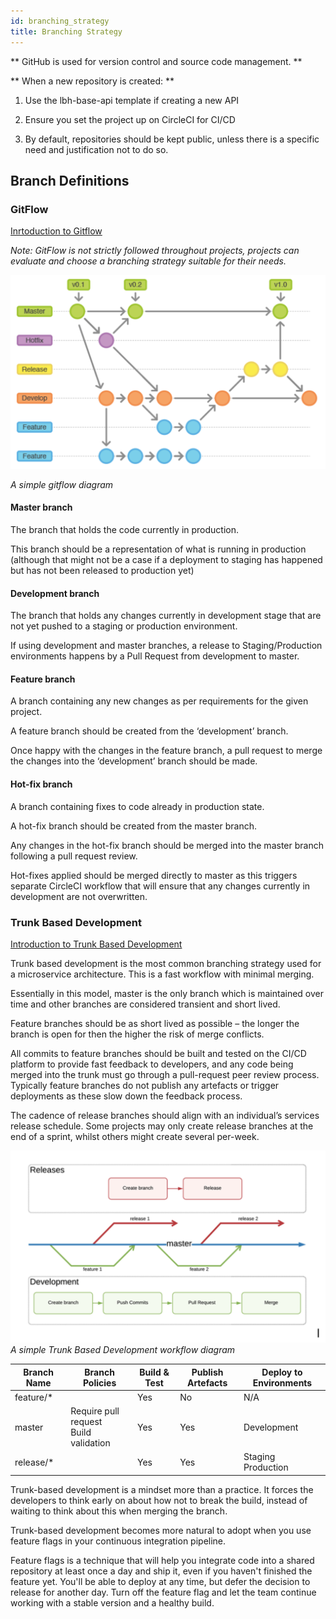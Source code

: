 ```yaml
---
id: branching_strategy
title: Branching Strategy
---
```


** GitHub is used for version control and source code management. **


** When a new repository is created: **

  1. Use the lbh-base-api template if creating a new API

  2. Ensure you set the project up on CircleCI for CI/CD

  3. By default, repositories should be kept public, unless there is a specific need and justification not to do so.


## Branch Definitions

### GitFlow

[Inrtoduction to Gitflow](https://www.atlassian.com/git/tutorials/comparing-workflows/gitflow-workflow)

_Note: GitFlow is not strictly followed throughout projects, projects can evaluate and choose a branching strategy suitable for their needs._

![Gitflow Diagram](./doc-images/gitflow.png)

_A simple gitflow diagram_

#### Master branch

The branch that holds the code currently in production.

This branch should be a representation of what is running in production (although that might not be a case if a deployment to staging has happened but has not been released to production yet)


#### Development branch

The branch that holds any changes currently in development stage that are not yet pushed to a staging or production environment.

If using development and master branches, a release to Staging/Production environments happens by a Pull Request from development to master.

#### Feature branch

A branch containing any new changes as per requirements for the given project.

A feature branch should be created from the ‘development’ branch.

Once happy with the changes in the feature branch, a pull request to merge the changes into the ‘development’ branch should be made.


#### Hot-fix branch

A branch containing fixes to code already in production state.

A hot-fix branch should be created from the master branch.

Any changes in the hot-fix branch should be merged into the master branch following a pull request review.

Hot-fixes applied should be merged directly to master as this triggers separate CircleCI workflow that will ensure that any changes currently in development are not overwritten.


### Trunk Based Development  

[Introduction to Trunk Based Development](https://trunkbaseddevelopment.com/)

Trunk based development is the most common branching strategy used for a microservice architecture. This is a fast workflow with minimal merging.

Essentially in this model, master is the only branch which is maintained over time and other branches are considered transient and short lived.

Feature branches should be as short lived as possible – the longer the branch is open for then the higher the risk of merge conflicts.

All commits to feature branches should be built and tested on the CI/CD platform to provide fast feedback to developers, and any code being merged into the trunk must go through a pull-request peer review process. Typically feature branches do not publish any artefacts or trigger deployments as these slow down the feedback process.

The cadence of release branches should align with an individual’s services release schedule. Some projects may only create release branches at the end of a sprint, whilst others might create several per-week.

![Truck Based Development Diagram](./doc-images/devops.png)
_A simple Trunk Based Development workflow diagram_

| Branch Name | Branch Policies | Build & Test | Publish Artefacts | Deploy to Environments |
| ----------- | --------------- | ------------ | ----------------- | ---------------------- |
| feature/* | | Yes | No | N/A |
| master | Require pull request<br/>Build validation | Yes | Yes | Development |
| release/* | | Yes | Yes | Staging<br/>Production |

Trunk-based development is a mindset more than a practice.  It forces the developers to think early on about how not to break the build, instead of waiting to think about this when merging the branch.

Trunk-based development becomes more natural to adopt when you use feature flags in your continuous integration pipeline.  

Feature flags is a technique that will help you integrate code into a shared repository at least once a day and ship it,
even if you haven't finished the feature yet. You'll be able to deploy at any time,
but defer the decision to release for another day.  Turn off the feature flag and let the team continue working with a stable version and a healthy build.